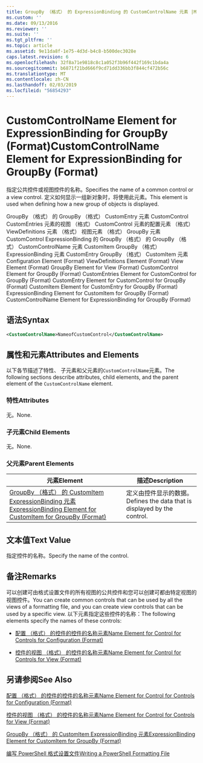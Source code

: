 ```yaml
---
title: GroupBy （格式） 的 ExpressionBinding 的 CustomControlName 元素 |Microsoft Docs
ms.custom: ''
ms.date: 09/13/2016
ms.reviewer: ''
ms.suite: ''
ms.tgt_pltfrm: ''
ms.topic: article
ms.assetid: 9e11da8f-1e75-4d3d-b4c8-b500dec3028e
caps.latest.revision: 6
ms.openlocfilehash: 32f8a71e9818c8c1a052f3b96f442f169c1bda4a
ms.sourcegitcommit: b6871f21bd666f9cd71dd336bb3f844cf472b56c
ms.translationtype: MT
ms.contentlocale: zh-CN
ms.lasthandoff: 02/03/2019
ms.locfileid: "56854293"
---
```

# <a name="customcontrolname-element-for-expressionbinding-for-groupby-format"></a><span data-ttu-id="2ec35-102">CustomControlName Element for ExpressionBinding for GroupBy (Format)</span><span class="sxs-lookup"><span data-stu-id="2ec35-102">CustomControlName Element for ExpressionBinding for GroupBy (Format)</span></span>

<span data-ttu-id="2ec35-103">指定公共控件或视图控件的名称。</span><span class="sxs-lookup"><span data-stu-id="2ec35-103">Specifies the name of a common control or a view control.</span></span> <span data-ttu-id="2ec35-104">定义如何显示一组新对象时，将使用此元素。</span><span class="sxs-lookup"><span data-stu-id="2ec35-104">This element is used when defining how a new group of objects is displayed.</span></span>

<span data-ttu-id="2ec35-105">GroupBy （格式） 的 GroupBy （格式） CustomEntry 元素 CustomControl CustomEntries 元素的视图 （格式） CustomControl 元素的配置元素 （格式） ViewDefinitions 元素 （格式） 视图元素 （格式） GroupBy 元素CustomControl ExpressionBinding 的 GroupBy （格式） 的 GroupBy （格式） CustomControlName 元素 CustomItem GroupBy （格式） ExpressionBinding 元素 CustomEntry GroupBy （格式） CustomItem 元素</span><span class="sxs-lookup"><span data-stu-id="2ec35-105">Configuration Element (Format) ViewDefinitions Element (Format) View Element (Format) GroupBy Element for View (Format) CustomControl Element for GroupBy (Format) CustomEntries Element for CustomControl for GroupBy (Format) CustomEntry Element for CustomControl for GroupBy (Format) CustomItem Element for CustomEntry for GroupBy (Format) ExpressionBinding Element for CustomItem for GroupBy (Format) CustomControlName Element for ExpressionBinding for GroupBy (Format)</span></span>

## <a name="syntax"></a><span data-ttu-id="2ec35-106">语法</span><span class="sxs-lookup"><span data-stu-id="2ec35-106">Syntax</span></span>

```xml
<CustomControlName>NameofCustomControl</CustomControlName>
```

## <a name="attributes-and-elements"></a><span data-ttu-id="2ec35-107">属性和元素</span><span class="sxs-lookup"><span data-stu-id="2ec35-107">Attributes and Elements</span></span>

<span data-ttu-id="2ec35-108">以下各节描述了特性、 子元素和父元素的`CustomControlName`元素。</span><span class="sxs-lookup"><span data-stu-id="2ec35-108">The following sections describe attributes, child elements, and the parent element of the `CustomControlName` element.</span></span>

### <a name="attributes"></a><span data-ttu-id="2ec35-109">特性</span><span class="sxs-lookup"><span data-stu-id="2ec35-109">Attributes</span></span>

<span data-ttu-id="2ec35-110">无。</span><span class="sxs-lookup"><span data-stu-id="2ec35-110">None.</span></span>

### <a name="child-elements"></a><span data-ttu-id="2ec35-111">子元素</span><span class="sxs-lookup"><span data-stu-id="2ec35-111">Child Elements</span></span>

<span data-ttu-id="2ec35-112">无。</span><span class="sxs-lookup"><span data-stu-id="2ec35-112">None.</span></span>

### <a name="parent-elements"></a><span data-ttu-id="2ec35-113">父元素</span><span class="sxs-lookup"><span data-stu-id="2ec35-113">Parent Elements</span></span>

|<span data-ttu-id="2ec35-114">元素</span><span class="sxs-lookup"><span data-stu-id="2ec35-114">Element</span></span>|<span data-ttu-id="2ec35-115">描述</span><span class="sxs-lookup"><span data-stu-id="2ec35-115">Description</span></span>|
|-------------|-----------------|
|[<span data-ttu-id="2ec35-116">GroupBy （格式） 的 CustomItem ExpressionBinding 元素</span><span class="sxs-lookup"><span data-stu-id="2ec35-116">ExpressionBinding Element for CustomItem for GroupBy (Format)</span></span>](./expressionbinding-element-for-customitem-for-groupby-format.md)|<span data-ttu-id="2ec35-117">定义由控件显示的数据。</span><span class="sxs-lookup"><span data-stu-id="2ec35-117">Defines the data that is displayed by the control.</span></span>|

## <a name="text-value"></a><span data-ttu-id="2ec35-118">文本值</span><span class="sxs-lookup"><span data-stu-id="2ec35-118">Text Value</span></span>

<span data-ttu-id="2ec35-119">指定控件的名称。</span><span class="sxs-lookup"><span data-stu-id="2ec35-119">Specify the name of the control.</span></span>

## <a name="remarks"></a><span data-ttu-id="2ec35-120">备注</span><span class="sxs-lookup"><span data-stu-id="2ec35-120">Remarks</span></span>

<span data-ttu-id="2ec35-121">可以创建可由格式设置文件的所有视图的公共控件和您可以创建可都由特定视图的视图控件。</span><span class="sxs-lookup"><span data-stu-id="2ec35-121">You can create common controls that can be used by all the views of a formatting file, and you can create view controls that can be used by a specific view.</span></span> <span data-ttu-id="2ec35-122">以下元素指定这些控件的名称：</span><span class="sxs-lookup"><span data-stu-id="2ec35-122">The following elements specify the names of these controls:</span></span>

- [<span data-ttu-id="2ec35-123">配置 （格式） 的控件的控件的名称元素</span><span class="sxs-lookup"><span data-stu-id="2ec35-123">Name Element for Control for Controls for Configuration (Format)</span></span>](./name-element-for-control-for-controls-for-configuration-format.md)

- [<span data-ttu-id="2ec35-124">控件的视图 （格式） 的控件的名称元素</span><span class="sxs-lookup"><span data-stu-id="2ec35-124">Name Element for Control for Controls for View (Format)</span></span>](./name-element-for-control-for-controls-for-view-format.md)

## <a name="see-also"></a><span data-ttu-id="2ec35-125">另请参阅</span><span class="sxs-lookup"><span data-stu-id="2ec35-125">See Also</span></span>

[<span data-ttu-id="2ec35-126">配置 （格式） 的控件的控件的名称元素</span><span class="sxs-lookup"><span data-stu-id="2ec35-126">Name Element for Control for Controls for Configuration (Format)</span></span>](./name-element-for-control-for-controls-for-configuration-format.md)

[<span data-ttu-id="2ec35-127">控件的视图 （格式） 的控件的名称元素</span><span class="sxs-lookup"><span data-stu-id="2ec35-127">Name Element for Control for Controls for View (Format)</span></span>](./name-element-for-control-for-controls-for-view-format.md)

[<span data-ttu-id="2ec35-128">GroupBy （格式） 的 CustomItem ExpressionBinding 元素</span><span class="sxs-lookup"><span data-stu-id="2ec35-128">ExpressionBinding Element for CustomItem for GroupBy (Format)</span></span>](./expressionbinding-element-for-customitem-for-groupby-format.md)

[<span data-ttu-id="2ec35-129">编写 PowerShell 格式设置文件</span><span class="sxs-lookup"><span data-stu-id="2ec35-129">Writing a PowerShell Formatting File</span></span>](./writing-a-powershell-formatting-file.md)
